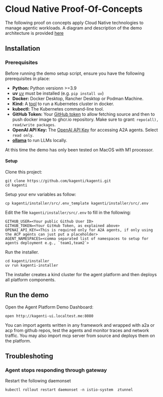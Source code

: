 # Cloud Native Proof-Of-Concepts

The following proof on concepts apply Cloud Native technologies to manage agentic workloads.
A diagram and description of the demo architecture is provided [here](./tech-details.md#cloud-native-agent-platform-demo)

## Installation

### Prerequisites

Before running the demo setup script, ensure you have the following prerequisites in place:

* **Python:** Python versionn >=3.9
* **uv** [uv](https://docs.astral.sh/uv/getting-started/installation) must be installed (e.g. `pip install uv`)
* **Docker:** Docker Desktop, Rancher Desktop or Podman Machine.
* **Kind:** A [tool](https://kind.sigs.k8s.io) to run a Kubernetes cluster in docker.
* **kubectl:** The Kubernetes command-line tool.
* **GitHub Token:** Your [GitHub token](https://docs.github.com/en/authentication/keeping-your-account-and-data-secure/managing-your-personal-access-tokens#creating-a-personal-access-token-classic) to allow fetching source and then to push docker image to ghcr.io repository. Make sure to grant: `repo(all), read/write packages`.
* **OpenAI API Key:** The [OpenAI API Key](https://platform.openai.com/api-keys) for accessing A2A agents. Select `read only`.
* **[ollama](https://ollama.com/download)** to run LLMs locally.

At this time the demo has only been tested on MacOS with M1 processor.

####  Setup

Clone this project:

```shell
git clone https://github.com/kagenti/kagenti.git
cd kagenti
```

Setup your env variables as follow:

```shell
cp kagenti/installer/src/.env_template kagenti/installer/src/.env
```

Edit the file `kagenti/installer/src/.env` to fill in the following:

```shell
GITHUB_USER=<Your public Github User ID>
GITHUB_TOKEN=<Your GitHub Token, as explained above>
OPENAI_API_KEY=<This is required only for A2A agents, if only using the ACP agents can just put a placeholder>
AGENT_NAMESPACES=<comma separated list of namespaces to setup for agents deployment e.g., `team1,team2`>
```

Run the installer.

```shell
cd kagenti/installer
uv run kagenti-installer
```

The installer creates a kind cluster for the agent platform and then deploys all platform components.

## Run the demo

Open the Agent Platform Demo Dashboard:

```shell
open http://kagenti-ui.localtest.me:8080
```

You can import agents written in any framework and wrapped with a2a or acp from github repos, test the agents
and monitor traces and network traffic. You may also import mcp server from source and deploys them on the platform.


## Troubleshoting

### Agent stops responding through gateway 

Restart the following daemonset

```shell
kubectl rollout restart daemonset -n istio-system  ztunnel
```